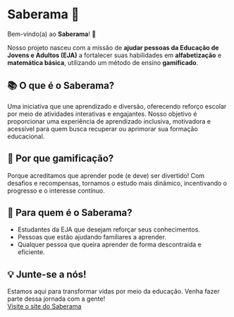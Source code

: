 # Saberama 🚀  

Bem-vindo(a) ao **Saberama**! 👋  

Nosso projeto nasceu com a missão de **ajudar pessoas da Educação de Jovens e Adultos (EJA)** a fortalecer suas habilidades em **alfabetização** e **matemática básica**, utilizando um método de ensino **gamificado**.  

## 📚 O que é o Saberama?  
Uma iniciativa que une aprendizado e diversão, oferecendo reforço escolar por meio de atividades interativas e engajantes. Nosso objetivo é proporcionar uma experiência de aprendizado inclusiva, motivadora e acessível para quem busca recuperar ou aprimorar sua formação educacional.  

## 🎯 Por que gamificação?  
Porque acreditamos que aprender pode (e deve) ser divertido! Com desafios e recompensas, tornamos o estudo mais dinâmico, incentivando o progresso e o interesse contínuo.  

## 🌟 Para quem é o Saberama?  
- Estudantes da EJA que desejam reforçar seus conhecimentos.  
- Pessoas que estão ajudando familiares a aprender.  
- Qualquer pessoa que queira aprender de forma descontraída e eficiente.  

## 💡 Junte-se a nós!  
Estamos aqui para transformar vidas por meio da educação. Venha fazer parte dessa jornada com a gente!  
[Visite o site do Saberama](https://linktr.ee/Saber.ama)
